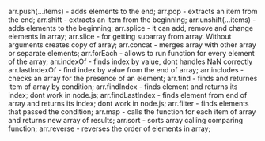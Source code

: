 arr.push(...items) - adds elements to the end;
arr.pop - extracts an item from the end;
arr.shift - extracts an item from the beginning;
arr.unshift(...items) - adds elements to the beginning;
arr.splice - it can add, remove and change elements in array;
arr.slice - for getting subarray from array. Without arguments creates copy of array;
arr.concat - merges array with other array or separate elements;
arr.forEach - allows to run function for every element of the array;
arr.indexOf - finds index by value, dont handles NaN correctly
arr.lastIndexOf - find index by value from the end of array;
arr.includes - checks an array for the presence of an element;
arr.find - finds and returnes item of array by condition;
arr.findIndex - finds element and returns its index; dont work in node.js;
arr.findLastIndex - finds element from end of array and returns its index; dont work in node.js;
arr.filter - finds elements that passed the condition;
arr.map - calls the function for each item of array and returns new array of results;
arr.sort - sorts array calling comparing function;
arr.reverse - reverses the order of elements in array;